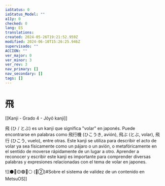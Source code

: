 ```yaml
---
iaStatus: 0
iaStatus_Model: ""
a11y: 0
checked: 0
lang: ES
translations: 
created: 2024-05-26T19:21:52.959Z
modified: 2024-06-10T15:26:25.946Z
supervisado: ""
ACCION: ""
ver_major: 0
ver_minor: 3
ver_rev: 3
nav_primary: []
nav_secondary: []
tags: []
---
```

# 飛

[[Kanji - Grado 4 - Jôyô kanji]]

飛 (ひ / とぶ) es un kanji que significa "volar" en japonés. Puede encontrarse en palabras como 飛行機 (ひこうき, avión), 飛ぶ (とぶ, volar), 飛行 (ひこう, vuelo), entre otras. Este kanji se utiliza para describir el acto de volar ya sea físicamente como un pájaro o un avión, o metafóricamente en el sentido de moverse rápidamente de un lugar a otro. Aprender a reconocer y escribir este kanji es importante para comprender diversas palabras y expresiones relacionadas con el tema de volar en japones.


![[⚫🔴🟡🟢🔵⚪ (🔴②)#Sobre el sistema de validez de un contenido en MetsuOS]]